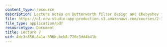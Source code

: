 ```yaml
---
content_type: resource
description: Lecture notes on Butterworth filter design and Chebyshev filters.
file: https://ol-ocw-studio-app-production.s3.amazonaws.com/courses/2-161-signal-processing-continuous-and-discrete-fall-2008/4dc3c856841a896bbcb8726c3dd4b41b_lecture_07.pdf
file_type: application/pdf
resourcetype: Document
title: Lecture 7
uid: 4dc3c856-841a-896b-bcb8-726c3dd4b41b
---
```

